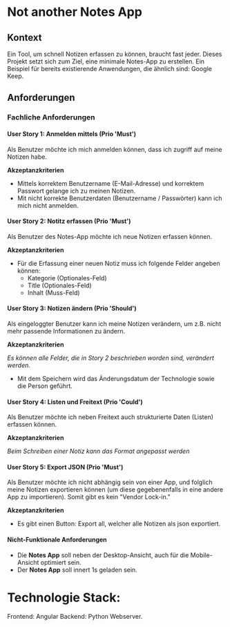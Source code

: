 # Not another Notes App

## Kontext


Ein Tool, um schnell Notizen erfassen zu können, braucht fast jeder. Dieses Projekt 
setzt sich zum Ziel, eine minimale Notes-App zu erstellen. 
Ein Beispiel für bereits existierende Anwendungen, die ähnlich sind: Google Keep.



## Anforderungen

### Fachliche Anforderungen

#### User Story 1: Anmelden mittels  (Prio 'Must')

Als Benutzer möchte ich mich anmelden können, dass ich zugriff auf meine Notizen habe.

**Akzeptanzkriterien**

* Mittels korrektem Benutzername (E-Mail-Adresse) und korrektem Passwort gelange ich zu meinen Notizen.
* Mit nicht korrekte Benutzerdaten (Benutzername / Passwörter) kann ich mich nicht 
  anmelden.

#### User Story 2: Notitz erfassen (Prio 'Must')

Als Benutzer des Notes-App möchte ich neue Notizen erfassen können.

**Akzeptanzkriterien**

* Für die Erfassung einer neuen Notiz muss ich folgende Felder angeben können:
    * Kategorie (Optionales-Feld)
    * Title (Optionales-Feld)
    * Inhalt (Muss-Feld)
#### User Story 3: Notizen ändern (Prio 'Should')

Als eingeloggter Benutzer kann ich meine Notizen verändern, um z.B. nicht mehr passende Informationen zu ändern.

**Akzeptanzkriterien**

*Es können alle Felder, die in Story 2 beschrieben worden sind, verändert werden.*
* Mit dem Speichern wird das Änderungsdatum der Technologie sowie die Person geführt.


#### User Story 4: Listen und Freitext (Prio 'Could')

Als Benutzer möchte ich neben Freitext auch strukturierte Daten (Listen) erfassen können.

**Akzeptanzkriterien**

*Beim Schreiben einer Notiz kann das Format angepasst werden*

#### User Story 5: Export JSON (Prio 'Must')

Als Benutzer möchte ich nicht abhängig sein von einer App, und folglich meine 
Notizen exportieren können (um diese gegebenenfalls in eine andere App zu importieren).
Somit gibt es kein "Vendor Lock-in."

**Akzeptanzkriterien**

* Es gibt einen Button: Export all, welcher alle Notizen als json exportiert. 
    

#### Nicht-Funktionale Anforderungen

* Die **Notes App** soll neben der Desktop-Ansicht, auch für die Mobile-Ansicht optimiert sein.
* Der **Notes App** soll innert 1s geladen sein.


# Technologie Stack:

Frontend: Angular
Backend: Python Webserver.

